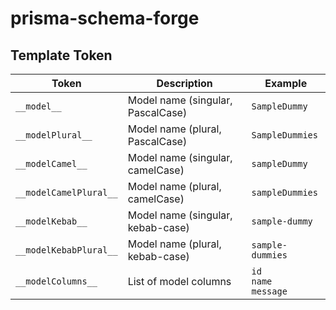 # prisma-schema-forge

## Template Token

| Token                   | Description                       | Example                     |
| ----------------------- | --------------------------------- | --------------------------- |
| `__model__`             | Model name (singular, PascalCase) | `SampleDummy`               |
| `__modelPlural__`      | Model name (plural, PascalCase)   | `SampleDummies`             |
| `__modelCamel__`       | Model name (singular, camelCase)  | `sampleDummy`               |
| `__modelCamelPlural__` | Model name (plural, camelCase)    | `sampleDummies`             |
| `__modelKebab__`       | Model name (singular, kebab-case) | `sample-dummy`              |
| `__modelKebabPlural__` | Model name (plural, kebab-case)   | `sample-dummies`            |
| `__modelColumns__`     | List of model columns             | `id`<br>`name`<br>`message` |
